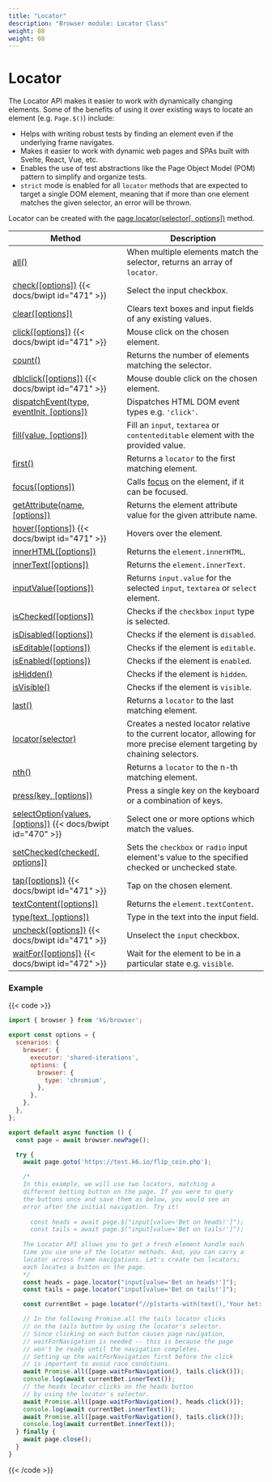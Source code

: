 ```yaml
---
title: "Locator"
description: "Browser module: Locator Class"
weight: 08
weight: 08
---
```


# Locator

The Locator API makes it easier to work with dynamically changing elements. Some of the benefits of using it over existing ways to locate an element (e.g. `Page.$()`) include:

- Helps with writing robust tests by finding an element even if the underlying frame navigates.
- Makes it easier to work with dynamic web pages and SPAs built with Svelte, React, Vue, etc.
- Enables the use of test abstractions like the Page Object Model (POM) pattern to simplify and organize tests.
- `strict` mode is enabled for all `locator` methods that are expected to target a single DOM element, meaning that if more than one element matches the given selector, an error will be thrown.

Locator can be created with the [page.locator(selector[, options])](https://grafana.com/docs/k6/<K6_VERSION>/javascript-api/k6-browser/page/locator) method.

| Method                                                                                                                                                 | Description                                                                                                             |
| ------------------------------------------------------------------------------------------------------------------------------------------------------ | ----------------------------------------------------------------------------------------------------------------------- |
| [all()](https://grafana.com/docs/k6/<K6_VERSION>/javascript-api/k6-browser/locator/all)                                                                | When multiple elements match the selector, returns an array of `locator`.                                                                         |
| [check([options])](https://grafana.com/docs/k6/<K6_VERSION>/javascript-api/k6-browser/locator/check) {{< docs/bwipt id="471" >}}                       | Select the input checkbox.                                                                                              |
| [clear([options])](https://grafana.com/docs/k6/<K6_VERSION>/javascript-api/k6-browser/locator/clear)                                                   | Clears text boxes and input fields of any existing values.                                                              |
| [click([options])](https://grafana.com/docs/k6/<K6_VERSION>/javascript-api/k6-browser/locator/click) {{< docs/bwipt id="471" >}}                       | Mouse click on the chosen element.                                                                                      |
| [count()](https://grafana.com/docs/k6/<K6_VERSION>/javascript-api/k6-browser/locator/count)                                                            | Returns the number of elements matching the selector.                                                                   |
| [dblclick([options])](https://grafana.com/docs/k6/<K6_VERSION>/javascript-api/k6-browser/locator/dblclick) {{< docs/bwipt id="471" >}}                 | Mouse double click on the chosen element.                                                                               |
| [dispatchEvent(type, eventInit, [options])](https://grafana.com/docs/k6/<K6_VERSION>/javascript-api/k6-browser/locator/dispatchevent)                  | Dispatches HTML DOM event types e.g. `'click'`.                                                                         |
| [fill(value, [options])](https://grafana.com/docs/k6/<K6_VERSION>/javascript-api/k6-browser/locator/fill)                                              | Fill an `input`, `textarea` or `contenteditable` element with the provided value.                                       |
| [first()](https://grafana.com/docs/k6/<K6_VERSION>/javascript-api/k6-browser/locator/first)                                                            | Returns a `locator` to the first matching element.                                                                        |
| [focus([options])](https://grafana.com/docs/k6/<K6_VERSION>/javascript-api/k6-browser/locator/focus)                                                   | Calls [focus](https://developer.mozilla.org/en-US/docs/Web/API/HTMLElement/focus) on the element, if it can be focused. |
| [getAttribute(name, [options])](https://grafana.com/docs/k6/<K6_VERSION>/javascript-api/k6-browser/locator/getattribute)                               | Returns the element attribute value for the given attribute name.                                                       |
| [hover([options])](https://grafana.com/docs/k6/<K6_VERSION>/javascript-api/k6-browser/locator/hover) {{< docs/bwipt id="471" >}}                       | Hovers over the element.                                                                                                |
| [innerHTML([options])](https://grafana.com/docs/k6/<K6_VERSION>/javascript-api/k6-browser/locator/innerhtml)                                           | Returns the `element.innerHTML`.                                                                                        |
| [innerText([options])](https://grafana.com/docs/k6/<K6_VERSION>/javascript-api/k6-browser/locator/innertext)                                           | Returns the `element.innerText`.                                                                                        |
| [inputValue([options])](https://grafana.com/docs/k6/<K6_VERSION>/javascript-api/k6-browser/locator/inputvalue)                                         | Returns `input.value` for the selected `input`, `textarea` or `select` element.                                         |
| [isChecked([options])](https://grafana.com/docs/k6/<K6_VERSION>/javascript-api/k6-browser/locator/ischecked)                                           | Checks if the `checkbox` `input` type is selected.                                                                      |
| [isDisabled([options])](https://grafana.com/docs/k6/<K6_VERSION>/javascript-api/k6-browser/locator/isdisabled)                                         | Checks if the element is `disabled`.                                                                                    |
| [isEditable([options])](https://grafana.com/docs/k6/<K6_VERSION>/javascript-api/k6-browser/locator/iseditable)                                         | Checks if the element is `editable`.                                                                                    |
| [isEnabled([options])](https://grafana.com/docs/k6/<K6_VERSION>/javascript-api/k6-browser/locator/isenabled)                                           | Checks if the element is `enabled`.                                                                                     |
| [isHidden()](https://grafana.com/docs/k6/<K6_VERSION>/javascript-api/k6-browser/locator/ishidden)                                                      | Checks if the element is `hidden`.                                                                                      |
| [isVisible()](https://grafana.com/docs/k6/<K6_VERSION>/javascript-api/k6-browser/locator/isvisible)                                                    | Checks if the element is `visible`.                                                                                     |
| [last()](https://grafana.com/docs/k6/<K6_VERSION>/javascript-api/k6-browser/locator/last)                                                              | Returns a `locator` to the last matching element.                                                                         |
| [locator(selector)](https://grafana.com/docs/k6/<K6_VERSION>/javascript-api/k6-browser/locator/locator)                                                              | Creates a nested locator relative to the current locator, allowing for more precise element targeting by chaining selectors.                                                                         |
| [nth()](https://grafana.com/docs/k6/<K6_VERSION>/javascript-api/k6-browser/locator/nth)                                                                | Returns a `locator` to the n-th matching element.                                                                         |
| [press(key, [options])](https://grafana.com/docs/k6/<K6_VERSION>/javascript-api/k6-browser/locator/press)                                              | Press a single key on the keyboard or a combination of keys.                                                            |
| [selectOption(values, [options])](https://grafana.com/docs/k6/<K6_VERSION>/javascript-api/k6-browser/locator/selectoption) {{< docs/bwipt id="470" >}} | Select one or more options which match the values.                                                                      |
| [setChecked(checked[, options])](https://grafana.com/docs/k6/<K6_VERSION>/javascript-api/k6-browser/locator/setchecked)                                | Sets the `checkbox` or `radio` input element's value to the specified checked or unchecked state.                       |
| [tap([options])](https://grafana.com/docs/k6/<K6_VERSION>/javascript-api/k6-browser/locator/tap) {{< docs/bwipt id="471" >}}                           | Tap on the chosen element.                                                                                              |
| [textContent([options])](https://grafana.com/docs/k6/<K6_VERSION>/javascript-api/k6-browser/locator/textcontent)                                       | Returns the `element.textContent`.                                                                                      |
| [type(text, [options])](https://grafana.com/docs/k6/<K6_VERSION>/javascript-api/k6-browser/locator/type)                                               | Type in the text into the input field.                                                                                  |
| [uncheck([options])](https://grafana.com/docs/k6/<K6_VERSION>/javascript-api/k6-browser/locator/uncheck) {{< docs/bwipt id="471" >}}                   | Unselect the `input` checkbox.                                                                                          |
| [waitFor([options])](https://grafana.com/docs/k6/<K6_VERSION>/javascript-api/k6-browser/locator/waitfor) {{< docs/bwipt id="472" >}}                   | Wait for the element to be in a particular state e.g. `visible`.                                                        |

### Example

{{< code >}}

```javascript
import { browser } from 'k6/browser';

export const options = {
  scenarios: {
    browser: {
      executor: 'shared-iterations',
      options: {
        browser: {
          type: 'chromium',
        },
      },
    },
  },
};

export default async function () {
  const page = await browser.newPage();

  try {
    await page.goto('https://test.k6.io/flip_coin.php');

    /*
    In this example, we will use two locators, matching a
    different betting button on the page. If you were to query
    the buttons once and save them as below, you would see an
    error after the initial navigation. Try it!
  
      const heads = await page.$("input[value='Bet on heads!']");
      const tails = await page.$("input[value='Bet on tails!']");
  
    The Locator API allows you to get a fresh element handle each
    time you use one of the locator methods. And, you can carry a
    locator across frame navigations. Let's create two locators;
    each locates a button on the page.
    */
    const heads = page.locator("input[value='Bet on heads!']");
    const tails = page.locator("input[value='Bet on tails!']");

    const currentBet = page.locator("//p[starts-with(text(),'Your bet: ')]");

    // In the following Promise.all the tails locator clicks
    // on the tails button by using the locator's selector.
    // Since clicking on each button causes page navigation,
    // waitForNavigation is needed -- this is because the page
    // won't be ready until the navigation completes.
    // Setting up the waitForNavigation first before the click
    // is important to avoid race conditions.
    await Promise.all([page.waitForNavigation(), tails.click()]);
    console.log(await currentBet.innerText());
    // the heads locator clicks on the heads button
    // by using the locator's selector.
    await Promise.all([page.waitForNavigation(), heads.click()]);
    console.log(await currentBet.innerText());
    await Promise.all([page.waitForNavigation(), tails.click()]);
    console.log(await currentBet.innerText());
  } finally {
    await page.close();
  }
}
```

{{< /code >}}
